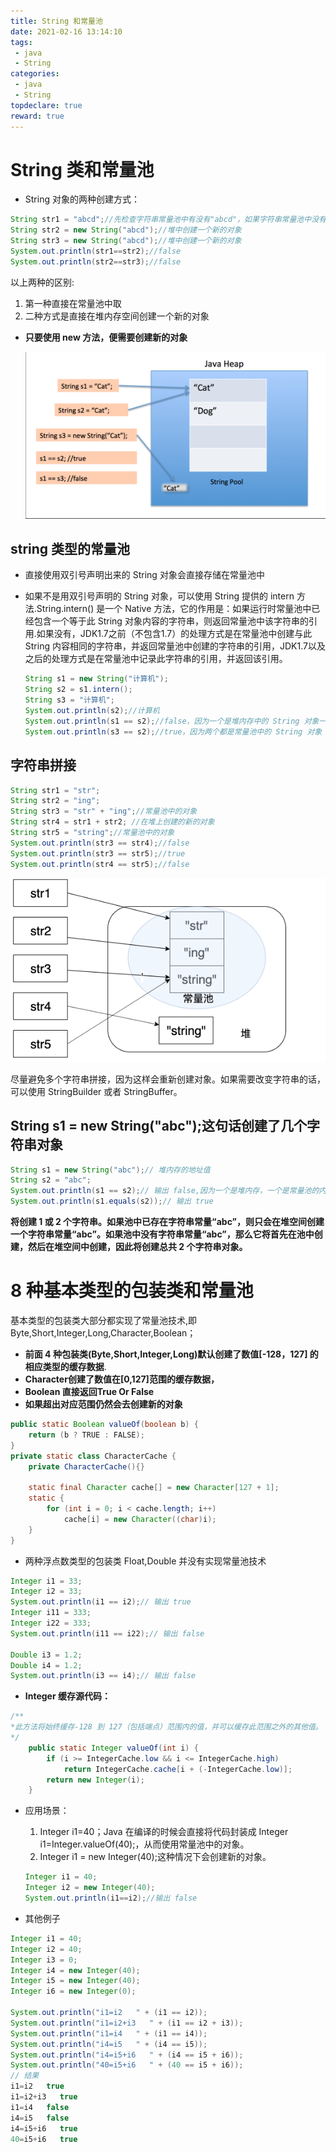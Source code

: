 ```yaml
---
title: String 和常量池
date: 2021-02-16 13:14:10
tags:
 - java
 - String
categories:
 - java
 - String
topdeclare: true
reward: true
---
```


# String 类和常量池

- String 对象的两种创建方式：

```java
String str1 = "abcd";//先检查字符串常量池中有没有"abcd"，如果字符串常量池中没有，则创建一个，然后 str1 指向字符串常量池中的对象，如果有，则直接将 str1 指向"abcd""；
String str2 = new String("abcd");//堆中创建一个新的对象
String str3 = new String("abcd");//堆中创建一个新的对象
System.out.println(str1==str2);//false
System.out.println(str2==str3);//false
```

以上两种的区别:

1. 第一种直接在常量池中取
2. 二种方式是直接在堆内存空间创建一个新的对象

- **只要使用 new 方法，便需要创建新的对象**

  ![image-20200731104926601](04_string和常量池/image-20200731104926601.png)

<!--more-->

## string 类型的常量池

- 直接使用双引号声明出来的 String 对象会直接存储在常量池中

- 如果不是用双引号声明的 String 对象，可以使用 String 提供的 intern 方法.String.intern() 是一个 Native 方法，它的作用是：如果运行时常量池中已经包含一个等于此 String 对象内容的字符串，则返回常量池中该字符串的引用.如果没有，JDK1.7之前（不包含1.7）的处理方式是在常量池中创建与此 String 内容相同的字符串，并返回常量池中创建的字符串的引用，JDK1.7以及之后的处理方式是在常量池中记录此字符串的引用，并返回该引用。

  ```java
  String s1 = new String("计算机");
  String s2 = s1.intern();
  String s3 = "计算机";
  System.out.println(s2);//计算机
  System.out.println(s1 == s2);//false，因为一个是堆内存中的 String 对象一个是常量池中的 String 对象，
  System.out.println(s3 == s2);//true，因为两个都是常量池中的 String 对象
  ```

## 字符串拼接

```java
String str1 = "str";
String str2 = "ing";
String str3 = "str" + "ing";//常量池中的对象
String str4 = str1 + str2; //在堆上创建的新的对象	  
String str5 = "string";//常量池中的对象
System.out.println(str3 == str4);//false
System.out.println(str3 == str5);//true
System.out.println(str4 == str5);//false
```

![image-20200731105450021](04_string和常量池/image-20200731105450021.png)

尽量避免多个字符串拼接，因为这样会重新创建对象。如果需要改变字符串的话，可以使用 StringBuilder 或者 StringBuffer。

## String s1 = new String("abc");这句话创建了几个字符串对象

```java
String s1 = new String("abc");// 堆内存的地址值
String s2 = "abc";
System.out.println(s1 == s2);// 输出 false,因为一个是堆内存，一个是常量池的内存，故两者是不同的。
System.out.println(s1.equals(s2));// 输出 true
```

**将创建 1 或 2 个字符串。如果池中已存在字符串常量“abc”，则只会在堆空间创建一个字符串常量“abc”。如果池中没有字符串常量“abc”，那么它将首先在池中创建，然后在堆空间中创建，因此将创建总共 2 个字符串对象。**



# 8 种基本类型的包装类和常量池

基本类型的包装类大部分都实现了常量池技术,即 Byte,Short,Integer,Long,Character,Boolean；

- **前面 4 种包装类(Byte,Short,Integer,Long)默认创建了数值[-128，127] 的相应类型的缓存数据**.
- **Character创建了数值在[0,127]范围的缓存数据，**
- **Boolean 直接返回True Or False**
- **如果超出对应范围仍然会去创建新的对象**

```java
public static Boolean valueOf(boolean b) {
    return (b ? TRUE : FALSE);
}
private static class CharacterCache {         
    private CharacterCache(){}
          
    static final Character cache[] = new Character[127 + 1];          
    static {             
        for (int i = 0; i < cache.length; i++)                 
            cache[i] = new Character((char)i);         
    }   
}
```

- 两种浮点数类型的包装类 Float,Double 并没有实现常量池技术

```java
Integer i1 = 33;
Integer i2 = 33;
System.out.println(i1 == i2);// 输出 true
Integer i11 = 333;
Integer i22 = 333;
System.out.println(i11 == i22);// 输出 false

Double i3 = 1.2;
Double i4 = 1.2;
System.out.println(i3 == i4);// 输出 false
```

- **Integer 缓存源代码：**

```java
/**
*此方法将始终缓存-128 到 127（包括端点）范围内的值，并可以缓存此范围之外的其他值。
*/
    public static Integer valueOf(int i) {
        if (i >= IntegerCache.low && i <= IntegerCache.high)
            return IntegerCache.cache[i + (-IntegerCache.low)];
        return new Integer(i);
    }
```

- 应用场景：

  1. Integer i1=40；Java 在编译的时候会直接将代码封装成 Integer i1=Integer.valueOf(40);，从而使用常量池中的对象。
  2. Integer i1 = new Integer(40);这种情况下会创建新的对象。

  ```java
  Integer i1 = 40;
  Integer i2 = new Integer(40);
  System.out.println(i1==i2);//输出 false
  ```

- 其他例子

```java
Integer i1 = 40;
Integer i2 = 40;
Integer i3 = 0;
Integer i4 = new Integer(40);
Integer i5 = new Integer(40);
Integer i6 = new Integer(0);

System.out.println("i1=i2   " + (i1 == i2));
System.out.println("i1=i2+i3   " + (i1 == i2 + i3));
System.out.println("i1=i4   " + (i1 == i4));
System.out.println("i4=i5   " + (i4 == i5));
System.out.println("i4=i5+i6   " + (i4 == i5 + i6));   
System.out.println("40=i5+i6   " + (40 == i5 + i6));    
// 结果
i1=i2   true
i1=i2+i3   true
i1=i4   false
i4=i5   false
i4=i5+i6   true
40=i5+i6   true
```

